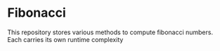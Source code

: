 # Fibonacci
This repository stores various methods to compute fibonacci numbers.
Each carries its own runtime complexity
